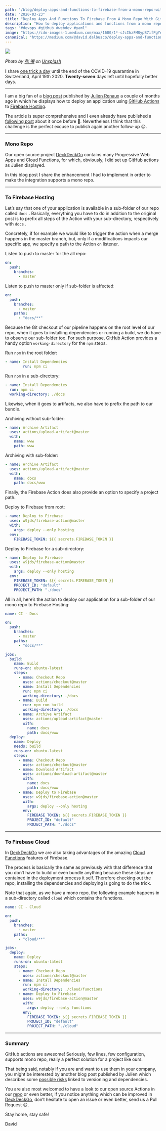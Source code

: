 ```yaml
---
path: "/blog/deploy-apps-and-functions-to-firebase-from-a-mono-repo-with-github-actions"
date: "2020-03-23"
title: "Deploy Apps And Functions To Firebase From A Mono Repo With GitHub Actions"
description: "How to deploy applications and functions from a mono repo with GitHub Actions to Firebase Hosting and Functions"
tags: "#devops #github #webdev #yaml"
image: "https://cdn-images-1.medium.com/max/1600/1*-sJcIhzFM8ypB7ifPgYdow.png"
canonical: "https://medium.com/@david.dalbusco/deploy-apps-and-functions-to-firebase-from-a-mono-repo-with-github-actions-371082ed7031"
---
```


![](https://cdn-images-1.medium.com/max/1600/1*-sJcIhzFM8ypB7ifPgYdow.png)

_Photo by [张 嘴](https://unsplash.com/@zhangzui?utm_source=unsplash&utm_medium=referral&utm_content=creditCopyText) on [Unsplash](https://unsplash.com/s/photos/free?utm_source=unsplash&utm_medium=referral&utm_content=creditCopyText)_

I share [one trick a day](https://daviddalbusco.com/blog/how-to-call-the-service-worker-from-the-web-app-context) until the end of the COVID-19 quarantine in Switzerland, April 19th 2020. **Twenty-seven** days left until hopefully better days.

---

I am a big fan of a [blog post](https://julienrenaux.fr/2019/11/25/building-deploying-stenciljs-apps-firebase-hosting-github-actions/) published by [Julien Renaux](https://twitter.com/julienrenaux) a couple of months ago in which he displays how to deploy an application using [GitHub Actions](https://github.com/features/actions) to [Firebase Hosting](https://firebase.google.com/docs/hosting).

The article is super comprehensive and I even already have published a [following post](https://daviddalbusco.com/blog/how-to-keep-secret-your-font-awesome-pro-token-in-public-github-actions) about it once before 🤣. Nevertheless I think that this challenge is the perfect excuse to publish again another follow-up 😉.

---

### Mono Repo

Our open source project [DeckDeckGo](https://deckdeckgo.com) contains many Progressive Web Apps and Cloud Functions, for which, obviously, I did set up GitHub actions as Julien displayed.

In this blog post I share the enhancement I had to implement in order to make the integration supports a mono repo.

---

### To Firebase Hosting

Let’s say that one of your application is available in a sub-folder of our repo called `docs` . Basically, everything you have to do in addition to the original post is to prefix all steps of the Action with your sub-directory, respectively with `docs` .

Concretely, if for example we would like to trigger the action when a merge happens in the master branch, but, only if a modifications impacts our specific app, we specify a path to the Action `on` listener.

Listen to push to master for the all repo:

```yaml
on:
  push:
    branches:
      - master
```

Listen to push to master only if sub-folder is affected:

```yaml
on:
  push:
    branches:
      - master
    paths:
      - "docs/**"
```

Because the Git checkout of our pipeline happens on the root level of our repo, when it goes to installing dependencies or running a build, we do have to observe our sub-folder too. For such purpose, GitHub Action provides a handy option `working-directory` for the `npm` steps.

Run `npm` in the root folder:

```yaml
- name: Install Dependencies
        run: npm ci
```

Run `npm` in a sub-directory:

```yaml
- name: Install Dependencies
  run: npm ci
  working-directory: ./docs
```

Likewise, when it goes to artifacts, we also have to prefix the path to our bundle.

Archiving without sub-folder:

```yaml
- name: Archive Artifact
  uses: actions/upload-artifact@master
  with:
    name: www
    path: www
```

Archiving with sub-folder:

```yaml
- name: Archive Artifact
  uses: actions/upload-artifact@master
  with:
    name: docs
    path: docs/www
```

Finally, the Firebase Action does also provide an option to specify a project path.

Deploy to Firebase from root:

```yaml
- name: Deploy to Firebase
  uses: w9jds/firebase-action@master
  with:
    args: deploy --only hosting
  env:
    FIREBASE_TOKEN: ${{ secrets.FIREBASE_TOKEN }}
```

Deploy to Firebase for a sub-directory:

```yaml
- name: Deploy to Firebase
  uses: w9jds/firebase-action@master
  with:
    args: deploy --only hosting
  env:
    FIREBASE_TOKEN: ${{ secrets.FIREBASE_TOKEN }}
    PROJECT_ID: "default"
    PROJECT_PATH: "./docs"
```

All in all, here’s the action to deploy our application for a sub-folder of our
mono repo to Firebase Hosting:

```yaml
name: CI - Docs

on:
  push:
    branches:
      - master
    paths:
      - "docs/**"

jobs:
  build:
    name: Build
    runs-on: ubuntu-latest
    steps:
      - name: Checkout Repo
        uses: actions/checkout@master
      - name: Install Dependencies
        run: npm ci
        working-directory: ./docs
      - name: Build
        run: npm run build
        working-directory: ./docs
      - name: Archive Artifact
        uses: actions/upload-artifact@master
        with:
          name: docs
          path: docs/www
  deploy:
    name: Deploy
    needs: build
    runs-on: ubuntu-latest
    steps:
      - name: Checkout Repo
        uses: actions/checkout@master
      - name: Download Artifact
        uses: actions/download-artifact@master
        with:
          name: docs
          path: docs/www
      - name: Deploy to Firebase
        uses: w9jds/firebase-action@master
        with:
          args: deploy --only hosting
        env:
          FIREBASE_TOKEN: ${{ secrets.FIREBASE_TOKEN }}
          PROJECT_ID: "default"
          PROJECT_PATH: "./docs"
```

---

### To Firebase Cloud

In [DeckDeckGo](https://deckdeckgo.com) we are also taking advantages of the amazing [Cloud Functions](https://firebase.google.com/docs/functions) features of Firebase.

The process is basically the same as previously with that difference that you don’t have to build or even bundle anything because these steps are contained in the deployment process it self. Therefore checking out the repo, installing the dependencies and deploying is going to do the trick.

Note that again, as we have a mono repo, the following example happens in a sub-directory called `cloud` which contains the functions.

```yaml
name: CI - Cloud

on:
  push:
    branches:
      - master
    paths:
      - "cloud/**"

jobs:
  deploy:
    name: Deploy
    runs-on: ubuntu-latest
    steps:
      - name: Checkout Repo
        uses: actions/checkout@master
      - name: Install Dependencies
        run: npm ci
        working-directory: ./cloud/functions
      - name: Deploy to Firebase
        uses: w9jds/firebase-action@master
        with:
          args: deploy --only functions
        env:
          FIREBASE_TOKEN: ${{ secrets.FIREBASE_TOKEN }}
          PROJECT_ID: "default"
          PROJECT_PATH: "./cloud"
```

---

### Summary

GitHub actions are awesome! Seriously, few lines, few configuration, supports mono repo, really a perfect solution for a project like ours.

That being said, notably if you are and want to use them in your company, you might be interested by another blog post published by Julien which describes some [possible risks](https://julienrenaux.fr/2019/12/20/github-actions-security-risk/) linked to versioning and dependencies.

You are also most welcomed to have a look to our open source Actions in our [repo](https://github.com/deckgo/deckdeckgo) or even better, if you notice anything which can be improved in [DeckDeckGo](https://deckdeckgo.com), don’t hesitate to open an issue or even better, send us a Pull Request 😃.

Stay home, stay safe!

David
